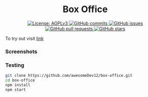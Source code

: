 <h1 align="center"> Box Office </h1>

<p align="center">
  <a href="https://www.gnu.org/licenses/agpl-3.0.en.html">
    <img alt="License: AGPLv3" src="https://shields.io/badge/License-AGPL%20v3-blue.svg">
  </a>
  <a href="https://github.com/manosrija-nasrin/box-office/commits/master">
    <img alt="GitHub commits" src="https://img.shields.io/github/commit-activity/y/manosrija-nasrin/box-office?color=red&label=commits">
  </a>
  <a href="https://github.com/manosrija-nasrin/box-office/issues">
    <img alt="GitHub issues" src="https://img.shields.io/github/issues/manosrija-nasrin/box-office?color=important">
  </a>
  <a href="https://github.com/manosrija-nasrin/box-office/pulls">
    <img alt="GitHub pull requests" src="https://img.shields.io/github/issues-pr/manosrija-nasrin/box-office?color=blueviolet">
  </a>
  <a href="https://github.com/manosrija-nasrin/box-office/stargazers">
    <img alt="GitHub stars" src="https://img.shields.io/github/stars/manosrija-nasrin/box-office?style=social">
  </a>
</p>

To try out visit [link](https://manosrija-nasrin.github.io/box-office/#/)
<p>
  <h3>Screenshots</h3>
</p>

<p>
  <h3>Testing</h3>

```sh
git clone https://github.com/awesomeDev12/box-office.git
cd box-office
npm install
npm start
```

</p>
